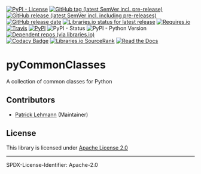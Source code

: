 [![PyPI - License](https://img.shields.io/pypi/l/pyCommonClasses?logo=PyPI)](LICENSE.md)
[![GitHub tag (latest SemVer incl. pre-release)](https://img.shields.io/github/v/tag/Paebbels/pyCommonClasses?logo=GitHub&include_prereleases)](https://github.com/Paebbels/pyCommonClasses/tags)
[![GitHub release (latest SemVer incl. including pre-releases)](https://img.shields.io/github/v/release/Paebbels/pyCommonClasses?logo=GitHub&include_prereleases)](https://github.com/Paebbels/pyCommonClasses/releases/latest)
[![GitHub release date](https://img.shields.io/github/release-date/Paebbels/pyCommonClasses?logo=GitHub&)](https://github.com/Paebbels/pyCommonClasses/releases)
[![Libraries.io status for latest release](https://img.shields.io/librariesio/release/pypi/pyCommonClasses)](https://libraries.io/github/Paebbels/pyCommonClasses)
[![Requires.io](https://img.shields.io/requires/github/Paebbels/pyCommonClasses)](https://requires.io/github/Paebbels/pyCommonClasses/requirements/?branch=master)  
[![Travis](https://img.shields.io/travis/com/Paebbels/pyCommonClasses?logo=Travis)](https://travis-ci.com/Paebbels/pyCommonClasses)
[![PyPI](https://img.shields.io/pypi/v/pyCommonClasses?logo=PyPI)](https://pypi.org/project/pyCommonClasses/)
![PyPI - Status](https://img.shields.io/pypi/status/pyCommonClasses?logo=PyPI)
![PyPI - Python Version](https://img.shields.io/pypi/pyversions/pyCommonClasses?logo=PyPI)
[![Dependent repos (via libraries.io)](https://img.shields.io/librariesio/dependent-repos/pypi/pyCommonClasses)](https://github.com/Paebbels/pyCommonClasses/network/dependents)  
[![Codacy Badge](https://api.codacy.com/project/badge/Grade/8dc5205ba8b24e008f2287759096e181)](https://www.codacy.com/manual/Paebbels/pyCommonClasses)
[![Libraries.io SourceRank](https://img.shields.io/librariesio/sourcerank/pypi/pyCommonClasses)](https://libraries.io/github/Paebbels/pyCommonClasses/sourcerank)
[![Read the Docs](https://img.shields.io/readthedocs/pycommonclasses)](https://pyCommonClasses.readthedocs.io/en/latest/)

# pyCommonClasses

A collection of common classes for Python


## Contributors

* [Patrick Lehmann](https://github.com/Paebbels) (Maintainer)


## License

This library is licensed under [Apache License 2.0](LICENSE.md)

-------------------------

SPDX-License-Identifier: Apache-2.0
